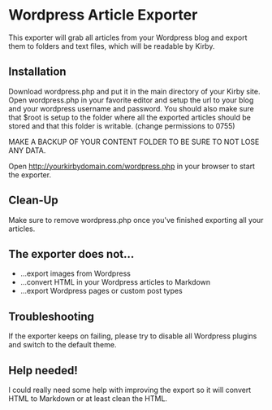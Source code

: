 # Wordpress Article Exporter

This exporter will grab all articles from your Wordpress blog and export them to folders and text files, which will be readable by Kirby. 

## Installation

Download wordpress.php and put it in the main directory of your Kirby site. Open wordpress.php in your favorite editor and setup the url to your blog and your wordpress username and password. You should also make sure that $root is setup to the folder where all the exported articles should be stored and that this folder is writable. (change permissions to 0755)

MAKE A BACKUP OF YOUR CONTENT FOLDER TO BE SURE TO NOT LOSE ANY DATA.

Open http://yourkirbydomain.com/wordpress.php in your browser to start the exporter. 

## Clean-Up

Make sure to remove wordpress.php once you've finished exporting all your articles. 

## The exporter does not…

- …export images from Wordpress
- …convert HTML in your Wordpress articles to Markdown
- …export Wordpress pages or custom post types

## Troubleshooting

If the exporter keeps on failing, please try to disable all Wordpress plugins and switch to the default theme. 

## Help needed!

I could really need some help with improving the export so it will convert HTML to Markdown or at least clean the HTML. 

